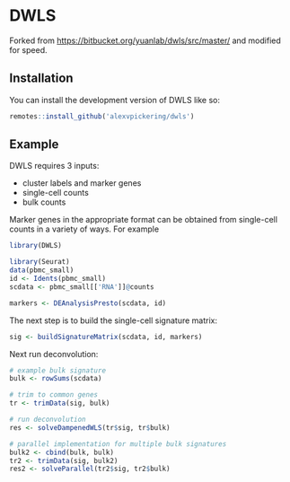 
# DWLS

<!-- badges: start -->
<!-- badges: end -->

Forked from https://bitbucket.org/yuanlab/dwls/src/master/ and modified for speed.

## Installation

You can install the development version of DWLS like so:

``` r
remotes::install_github('alexvpickering/dwls')
```

## Example

DWLS requires 3 inputs:
- cluster labels and marker genes
- single-cell counts
- bulk counts

Marker genes in the appropriate format can be obtained from single-cell counts in a variety of ways. For example

``` r
library(DWLS)

library(Seurat)
data(pbmc_small)
id <- Idents(pbmc_small)
scdata <- pbmc_small[['RNA']]@counts

markers <- DEAnalysisPresto(scdata, id)
```

The next step is to build the single-cell signature matrix:

```r
sig <- buildSignatureMatrix(scdata, id, markers)
```

Next run deconvolution:

```r
# example bulk signature
bulk <- rowSums(scdata)

# trim to common genes
tr <- trimData(sig, bulk)

# run deconvolution
res <- solveDampenedWLS(tr$sig, tr$bulk)

# parallel implementation for multiple bulk signatures
bulk2 <- cbind(bulk, bulk)
tr2 <- trimData(sig, bulk2)
res2 <- solveParallel(tr2$sig, tr2$bulk)
```

